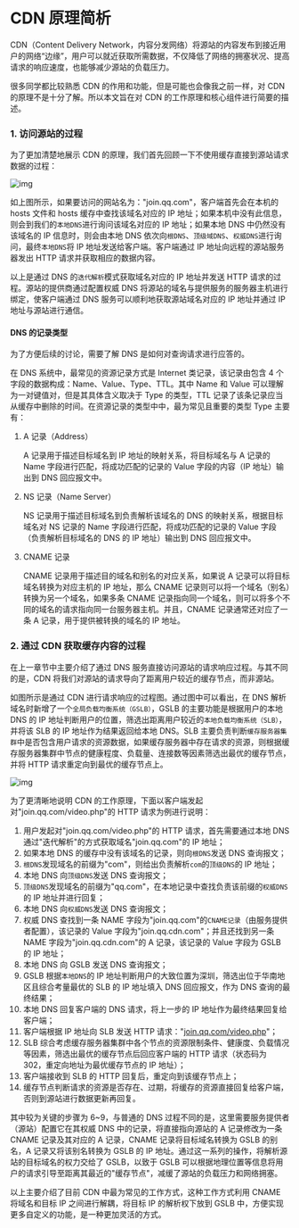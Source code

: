 # CDN 原理简析

CDN（Content Delivery Network，内容分发网络）将源站的内容发布到接近用户的网络“边缘”，用户可以就近获取所需数据，不仅降低了网络的拥塞状况、提高请求的响应速度，也能够减少源站的负载压力。

很多同学都比较熟悉 CDN 的作用和功能，但是可能也会像我之前一样，对 CDN 的原理不是十分了解。所以本文旨在对 CDN 的工作原理和核心组件进行简要的描述。

### 1. 访问源站的过程

为了更加清楚地展示 CDN 的原理，我们首先回顾一下不使用缓存直接到源站请求数据的过程：

![img](https://qnm.hunliji.com/FphKEwjaTmqaV6AfsYSJwEdm0l8C)

如上图所示，如果要访问的网站名为："join.qq.com"，客户端首先会在本机的 hosts 文件和 hosts 缓存中查找该域名对应的 IP 地址；如果本机中没有此信息，则会到我们的`本地DNS`进行询问该域名对应的 IP 地址；如果本地 DNS 中仍然没有该域名的 IP 信息时，则会由本地 DNS 依次向`根DNS`、`顶级域DNS`、`权威DNS`进行询问，最终`本地DNS`将 IP 地址发送给客户端。客户端通过 IP 地址向远程的源站服务器发出 HTTP 请求并获取相应的数据内容。

以上是通过 DNS 的`迭代解析`模式获取域名对应的 IP 地址并发送 HTTP 请求的过程。源站的提供商通过配置权威 DNS 将源站的域名与提供服务的服务器主机进行绑定，使客户端通过 DNS 服务可以顺利地获取源站域名对应的 IP 地址并通过 IP 地址与源站进行通信。

#### DNS 的记录类型

为了方便后续的讨论，需要了解 DNS 是如何对查询请求进行应答的。

在 DNS 系统中，最常见的资源记录方式是 Internet 类记录，该记录由包含 4 个字段的数据构成：Name、Value、Type、TTL。其中 Name 和 Value 可以理解为一对键值对，但是其具体含义取决于 Type 的类型，TTL 记录了该条记录应当从缓存中删除的时间。在资源记录的类型中中，最为常见且重要的类型 Type 主要有：

1. A 记录（Address）

   A 记录用于描述目标域名到 IP 地址的映射关系，将目标域名与 A 记录的 Name 字段进行匹配，将成功匹配的记录的 Value 字段的内容（IP 地址）输出到 DNS 回应报文中。

2. NS 记录（Name Server）

   NS 记录用于描述目标域名到负责解析该域名的 DNS 的映射关系，根据目标域名对 NS 记录的 Name 字段进行匹配，将成功匹配的记录的 Value 字段（负责解析目标域名的 DNS 的 IP 地址）输出到 DNS 回应报文中。

3. CNAME 记录

   CNAME 记录用于描述目的域名和别名的对应关系，如果说 A 记录可以将目标域名转换为对应主机的 IP 地址，那么 CNAME 记录则可以将一个域名（别名）转换为另一个域名，如果多条 CNAME 记录指向同一个域名，则可以将多个不同的域名的请求指向同一台服务器主机。并且，CNAME 记录通常还对应了一条 A 记录，用于提供被转换的域名的 IP 地址。

### 2. 通过 CDN 获取缓存内容的过程

在上一章节中主要介绍了通过 DNS 服务直接访问源站的请求响应过程。与其不同的是，CDN 将我们对源站的请求导向了距离用户较近的缓存节点，而非源站。

如图所示是通过 CDN 进行请求响应的过程图。通过图中可以看出，在 DNS 解析域名时新增了一个`全局负载均衡系统（GSLB）`，GSLB 的主要功能是根据用户的本地 DNS 的 IP 地址判断用户的位置，筛选出距离用户较近的`本地负载均衡系统（SLB）`，并将该 SLB 的 IP 地址作为结果返回给本地 DNS。SLB 主要负责判断`缓存服务器集群`中是否包含用户请求的资源数据，如果缓存服务器中存在请求的资源，则根据缓存服务器集群中节点的健康程度、负载量、连接数等因素筛选出最优的缓存节点，并将 HTTP 请求重定向到最优的缓存节点上。

![img](https://qnm.hunliji.com/Ft7poEKZeKFrjcT-8YEqTsMYcrWo)

为了更清晰地说明 CDN 的工作原理，下面以客户端发起对"join.qq.com/video.php"的 HTTP 请求为例进行说明：

1. 用户发起对"join.qq.com/video.php"的 HTTP 请求，首先需要通过本地 DNS 通过"迭代解析"的方式获取域名"join.qq.com"的 IP 地址；
2. 如果本地 DNS 的缓存中没有该域名的记录，则向`根DNS`发送 DNS 查询报文；
3. `根DNS`发现域名的前缀为"com"，则给出负责解析`com`的`顶级DNS`的 IP 地址；
4. 本地 DNS 向`顶级DNS`发送 DNS 查询报文；
5. `顶级DNS`发现域名的前缀为"qq.com"，在本地记录中查找负责该前缀的`权威DNS`的 IP 地址并进行回复；
6. 本地 DNS 向`权威DNS`发送 DNS 查询报文；
7. 权威 DNS 查找到一条 NAME 字段为"join.qq.com"的`CNAME记录`（由服务提供者配置），该记录的 Value 字段为"join.qq.cdn.com"；并且还找到另一条 NAME 字段为"join.qq.cdn.com"的 A 记录，该记录的 Value 字段为 GSLB 的 IP 地址；
8. 本地 DNS 向 GSLB 发送 DNS 查询报文；
9. GSLB 根据`本地DNS`的 IP 地址判断用户的大致位置为深圳，筛选出位于华南地区且综合考量最优的 SLB 的 IP 地址填入 DNS 回应报文，作为 DNS 查询的最终结果；
10. 本地 DNS 回复客户端的 DNS 请求，将上一步的 IP 地址作为最终结果回复给客户端；
11. 客户端根据 IP 地址向 SLB 发送 HTTP 请求："[join.qq.com/video.php](https://join.qq.com/video.php)"；
12. SLB 综合考虑缓存服务器集群中各个节点的资源限制条件、健康度、负载情况等因素，筛选出最优的缓存节点后回应客户端的 HTTP 请求（状态码为 302，重定向地址为最优缓存节点的 IP 地址）；
13. 客户端接收到 SLB 的 HTTP 回复后，重定向到该缓存节点上；
14. 缓存节点判断请求的资源是否存在、过期，将缓存的资源直接回复给客户端，否则到源站进行数据更新再回复。

其中较为关键的步骤为 6~9，与普通的 DNS 过程不同的是，这里需要服务提供者（源站）配置它在其权威 DNS 中的记录，将直接指向源站的 A 记录修改为一条 CNAME 记录及其对应的 A 记录，CNAME 记录将目标域名转换为 GSLB 的别名，A 记录又将该别名转换为 GSLB 的 IP 地址。通过这一系列的操作，将解析源站的目标域名的权力交给了 GSLB，以致于 GSLB 可以根据地理位置等信息将用户的请求引导至距离其最近的"缓存节点"，减缓了源站的负载压力和网络拥塞。

以上主要介绍了目前 CDN 中最为常见的工作方式，这种工作方式利用 CNAME 将域名和目标 IP 之间进行解耦，将目标 IP 的解析权下放到 GSLB 中，方便实现更多自定义的功能，是一种更加灵活的方式。
